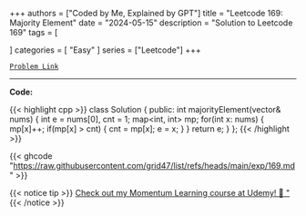 
+++
authors = ["Coded by Me, Explained by GPT"]
title = "Leetcode 169: Majority Element"
date = "2024-05-15"
description = "Solution to Leetcode 169"
tags = [
    
]
categories = [
    "Easy"
]
series = ["Leetcode"]
+++



[`Problem Link`](https://leetcode.com/problems/majority-element/description/)

---

**Code:**

{{< highlight cpp >}}
class Solution {
public:
    int majorityElement(vector<int>& nums) {
        int e = nums[0], cnt = 1;
        map<int, int> mp;
        for(int x: nums) {
            mp[x]++;
            if(mp[x] > cnt) {
                cnt = mp[x];
                e = x;
            }
        }
        return e;
    }
};
{{< /highlight >}}

{{< ghcode "https://raw.githubusercontent.com/grid47/list/refs/heads/main/exp/169.md" >}}

{{< notice tip >}}
[Check out my Momentum Learning course at Udemy! 🚀 "](https://www.udemy.com/course/blind-75-the-data-structures-and-algorithms-essentials/)
{{< /notice >}}

